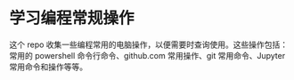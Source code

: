 # 学习编程常规操作
这个 repo 收集一些编程常用的电脑操作，以便需要时查询使用。这些操作包括：常用的 powershell 命令行命令、github.com 常用操作、git 常用命令、Jupyter 常用命令和操作等等。